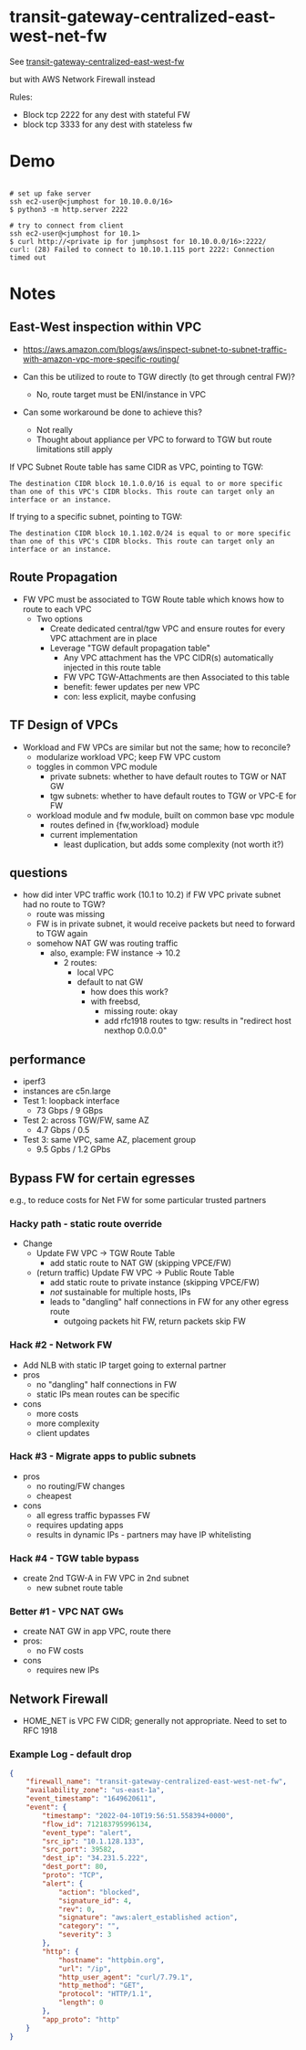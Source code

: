 # transit-gateway-centralized-east-west-net-fw

See [transit-gateway-centralized-east-west-fw](../transit-gateway-centralized-east-west-ec2-fw)

but with AWS Network Firewall instead

Rules:
- Block tcp 2222 for any dest with stateful FW
- block tcp 3333 for any dest with stateless fw

# Demo

```

# set up fake server
ssh ec2-user@<jumphost for 10.10.0.0/16>
$ python3 -m http.server 2222

# try to connect from client
ssh ec2-user@<jumphost for 10.1>
$ curl http://<private ip for jumphsost for 10.10.0.0/16>:2222/
curl: (28) Failed to connect to 10.10.1.115 port 2222: Connection timed out

```

# Notes

## East-West inspection within VPC

- <https://aws.amazon.com/blogs/aws/inspect-subnet-to-subnet-traffic-with-amazon-vpc-more-specific-routing/>

- Can this be utilized to route to TGW directly (to get through central FW)?
  - No, route target must be ENI/instance in VPC
- Can some workaround be done to achieve this?
  - Not really
  - Thought about appliance per VPC to forward to TGW but route limitations still apply

If VPC Subnet Route table has same CIDR as VPC, pointing to TGW:

```
The destination CIDR block 10.1.0.0/16 is equal to or more specific than one of this VPC's CIDR blocks. This route can target only an interface or an instance.
```

If trying to a specific subnet, pointing to TGW:

```
The destination CIDR block 10.1.102.0/24 is equal to or more specific than one of this VPC's CIDR blocks. This route can target only an interface or an instance.
```

## Route Propagation

- FW VPC must be associated to TGW Route table which knows how to route to each VPC
  - Two options
    - Create dedicated central/tgw VPC and ensure routes for every VPC attachment are in place
    - Leverage "TGW default propagation table"
      - Any VPC attachment has the VPC CIDR(s) automatically injected in this route table
      - FW VPC TGW-Attachments are then Associated to this table
      - benefit: fewer updates per new VPC
      - con: less explicit, maybe confusing

## TF Design of VPCs

- Workload and FW VPCs are similar but not the same; how to reconcile?
  - modularize workload VPC; keep FW VPC custom
  - toggles in common VPC module
    - private subnets: whether to have default routes to TGW or NAT GW
    - tgw subnets: whether to have default routes to TGW or VPC-E for FW
  - workload module and fw module, built on common base vpc module
    - routes defined in {fw,workload} module
    - current implementation
      - least duplication, but adds some complexity (not worth it?)


## questions
- how did inter VPC traffic work (10.1 to 10.2) if FW VPC private subnet had no route to TGW?
  - route was missing
  - FW is in private subnet, it would receive packets but need to forward to TGW again
  - somehow NAT GW was routing traffic
    - also, example: FW instance -> 10.2
      - 2 routes: 
        - local VPC
        - default to nat GW
          - how does this work?
          - with freebsd, 
            - missing route: okay
            - add rfc1918 routes to tgw: results in "redirect host nexthop 0.0.0.0"


## performance

- iperf3
- instances are c5n.large
- Test 1: loopback interface
  - 73 Gbps / 9 GBps
- Test 2: across TGW/FW, same AZ
  - 4.7 Gbps / 0.5
- Test 3: same VPC, same AZ, placement group
  - 9.5 Gpbs / 1.2 GPbs

## Bypass FW for certain egresses

e.g., to reduce costs for Net FW for some particular trusted partners

### Hacky path - static route override

- Change
    - Update FW VPC -> TGW Route Table
        - add static route to NAT GW (skipping VPCE/FW)
    - (return traffic) Update FW VPC -> Public Route Table
        - add static route to private instance (skipping VPCE/FW)
        - _not_ sustainable for multiple hosts, IPs
        - leads to "dangling" half connections in FW for any other egress route
            - outgoing packets hit FW, return packets skip FW

### Hack #2 - Network FW

- Add NLB with static IP target going to external partner
- pros
    - no "dangling" half connections in FW
    - static IPs mean routes can be specific
- cons
    - more costs
    - more complexity
    - client updates

### Hack #3 - Migrate apps to public subnets

- pros
    - no routing/FW changes
    - cheapest
- cons
    - all egress traffic bypasses FW
    - requires updating apps
    - results in dynamic IPs - partners may have IP whitelisting

### Hack #4 - TGW table bypass

- create 2nd TGW-A in FW VPC in 2nd subnet
    - new subnet route table

### Better #1 - VPC NAT GWs

- create NAT GW in app VPC, route there
- pros:
    - no FW costs
- cons
    - requires new IPs

## Network Firewall
            
- HOME_NET is VPC FW CIDR; generally not appropriate. Need to set to RFC 1918

### Example Log - default drop

```json
{
    "firewall_name": "transit-gateway-centralized-east-west-net-fw",
    "availability_zone": "us-east-1a",
    "event_timestamp": "1649620611",
    "event": {
        "timestamp": "2022-04-10T19:56:51.558394+0000",
        "flow_id": 712183795996134,
        "event_type": "alert",
        "src_ip": "10.1.128.133",
        "src_port": 39582,
        "dest_ip": "34.231.5.222",
        "dest_port": 80,
        "proto": "TCP",
        "alert": {
            "action": "blocked",
            "signature_id": 4,
            "rev": 0,
            "signature": "aws:alert_established action",
            "category": "",
            "severity": 3
        },
        "http": {
            "hostname": "httpbin.org",
            "url": "/ip",
            "http_user_agent": "curl/7.79.1",
            "http_method": "GET",
            "protocol": "HTTP/1.1",
            "length": 0
        },
        "app_proto": "http"
    }
}
```
